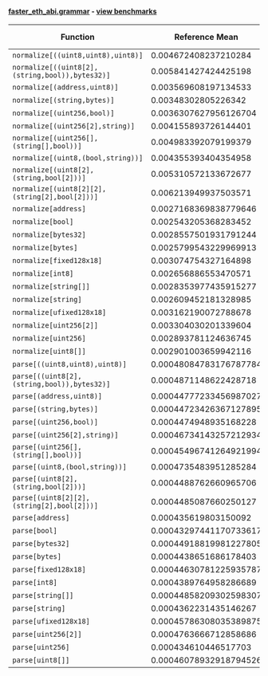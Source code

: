 #### [faster_eth_abi.grammar](https://github.com/BobTheBuidler/faster-eth-abi/blob/master/faster_eth_abi/grammar.py) - [view benchmarks](https://github.com/BobTheBuidler/faster-eth-abi/blob/master/benchmarks/test_grammar_benchmarks.py)

| Function | Reference Mean | Faster Mean | % Change | Speedup (%) | x Faster | Faster |
|----------|---------------|-------------|----------|-------------|----------|--------|
| `normalize[((uint8,uint8),uint8)]` | 0.004672408237210284 | 0.004046847184421957 | 13.39% | 15.46% | 1.15x | ✅ |
| `normalize[((uint8[2],(string,bool)),bytes32)]` | 0.005841427424425198 | 0.0052884289842004845 | 9.47% | 10.46% | 1.10x | ✅ |
| `normalize[(address,uint8)]` | 0.003569608197134533 | 0.002940543395831967 | 17.62% | 21.39% | 1.21x | ✅ |
| `normalize[(string,bytes)]` | 0.00348302805226342 | 0.002854688954413408 | 18.04% | 22.01% | 1.22x | ✅ |
| `normalize[(uint256,bool)]` | 0.0036307627956126704 | 0.0030223134985148978 | 16.76% | 20.13% | 1.20x | ✅ |
| `normalize[(uint256[2],string)]` | 0.004155893726144401 | 0.003565817373669638 | 14.20% | 16.55% | 1.17x | ✅ |
| `normalize[(uint256[],(string[],bool))]` | 0.004983392079199379 | 0.004535598351107587 | 8.99% | 9.87% | 1.10x | ✅ |
| `normalize[(uint8,(bool,string))]` | 0.004355393404354958 | 0.0038519628037570414 | 11.56% | 13.07% | 1.13x | ✅ |
| `normalize[(uint8[2],(string,bool[2]))]` | 0.005310572133672677 | 0.004691521647882709 | 11.66% | 13.20% | 1.13x | ✅ |
| `normalize[(uint8[2][2],(string[2],bool[2]))]` | 0.006213949937503571 | 0.005705433949155595 | 8.18% | 8.91% | 1.09x | ✅ |
| `normalize[address]` | 0.0027168369838779646 | 0.0019539730707254168 | 28.08% | 39.04% | 1.39x | ✅ |
| `normalize[bool]` | 0.002543205368283452 | 0.0018294103199331814 | 28.07% | 39.02% | 1.39x | ✅ |
| `normalize[bytes32]` | 0.0028557501931791244 | 0.002100712437365788 | 26.44% | 35.94% | 1.36x | ✅ |
| `normalize[bytes]` | 0.0025799543229969913 | 0.001958175256861211 | 24.10% | 31.75% | 1.32x | ✅ |
| `normalize[fixed128x18]` | 0.003074754327164898 | 0.0024098762798044787 | 21.62% | 27.59% | 1.28x | ✅ |
| `normalize[int8]` | 0.002656886553470571 | 0.0019010953275538389 | 28.45% | 39.76% | 1.40x | ✅ |
| `normalize[string[]]` | 0.0028353977435915277 | 0.002168697263045547 | 23.51% | 30.74% | 1.31x | ✅ |
| `normalize[string]` | 0.002609452181328985 | 0.0018962166356654004 | 27.33% | 37.61% | 1.38x | ✅ |
| `normalize[ufixed128x18]` | 0.003162190072788678 | 0.002508153483622022 | 20.68% | 26.08% | 1.26x | ✅ |
| `normalize[uint256[2]]` | 0.003304030201339604 | 0.002627720867371079 | 20.47% | 25.74% | 1.26x | ✅ |
| `normalize[uint256]` | 0.002893781124636745 | 0.002147852096983186 | 25.78% | 34.73% | 1.35x | ✅ |
| `normalize[uint8[]]` | 0.002901003659942116 | 0.0022568663136367335 | 22.20% | 28.54% | 1.29x | ✅ |
| `parse[((uint8,uint8),uint8)]` | 0.00048084783176787784 | 0.0005113125267991429 | -6.34% | -5.96% | 0.94x | ❌ |
| `parse[((uint8[2],(string,bool)),bytes32)]` | 0.0004871148622428718 | 0.0004864160806617972 | 0.14% | 0.14% | 1.00x | ✅ |
| `parse[(address,uint8)]` | 0.00044777233456987027 | 0.00045835897804514874 | -2.36% | -2.31% | 0.98x | ❌ |
| `parse[(string,bytes)]` | 0.00044723426367127895 | 0.0004509423834685826 | -0.83% | -0.82% | 0.99x | ❌ |
| `parse[(uint256,bool)]` | 0.0004474948935168228 | 0.00045432814847160946 | -1.53% | -1.50% | 0.98x | ❌ |
| `parse[(uint256[2],string)]` | 0.00046734143257212934 | 0.0004673184561165889 | 0.00% | 0.00% | 1.00x | ✅ |
| `parse[(uint256[],(string[],bool))]` | 0.00045496741264921994 | 0.0004497179995264817 | 1.15% | 1.17% | 1.01x | ✅ |
| `parse[(uint8,(bool,string))]` | 0.0004735483951285284 | 0.0004755377173928456 | -0.42% | -0.42% | 1.00x | ❌ |
| `parse[(uint8[2],(string,bool[2]))]` | 0.0004488762660965706 | 0.0004566731436687668 | -1.74% | -1.71% | 0.98x | ❌ |
| `parse[(uint8[2][2],(string[2],bool[2]))]` | 0.0004485087660250127 | 0.00045534932816188923 | -1.53% | -1.50% | 0.98x | ❌ |
| `parse[address]` | 0.000435619803150092 | 0.0004392000228078455 | -0.82% | -0.82% | 0.99x | ❌ |
| `parse[bool]` | 0.00043297441170733617 | 0.00043780432014549765 | -1.12% | -1.10% | 0.99x | ❌ |
| `parse[bytes32]` | 0.00044918819981227805 | 0.0004511959787594057 | -0.45% | -0.44% | 1.00x | ❌ |
| `parse[bytes]` | 0.0004438651686178403 | 0.000446571951804005 | -0.61% | -0.61% | 0.99x | ❌ |
| `parse[fixed128x18]` | 0.00044630781225935787 | 0.0004626716231863736 | -3.67% | -3.54% | 0.96x | ❌ |
| `parse[int8]` | 0.0004389764958286689 | 0.00044143603821883946 | -0.56% | -0.56% | 0.99x | ❌ |
| `parse[string[]]` | 0.00044858209302598307 | 0.0004542416511305689 | -1.26% | -1.25% | 0.99x | ❌ |
| `parse[string]` | 0.0004362231435146267 | 0.00043642641024929543 | -0.05% | -0.05% | 1.00x | ❌ |
| `parse[ufixed128x18]` | 0.00045786308035389875 | 0.00047461748355819293 | -3.66% | -3.53% | 0.96x | ❌ |
| `parse[uint256[2]]` | 0.0004763666712858686 | 0.00047371818464564413 | 0.56% | 0.56% | 1.01x | ✅ |
| `parse[uint256]` | 0.000434610446517703 | 0.0004368748179339999 | -0.52% | -0.52% | 0.99x | ❌ |
| `parse[uint8[]]` | 0.00046078932918794526 | 0.0004776405591835741 | -3.66% | -3.53% | 0.96x | ❌ |
